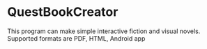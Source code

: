 # QuestBookCreator

This program can make simple interactive fiction and visual novels.
Supported formats are PDF, HTML, Android app
